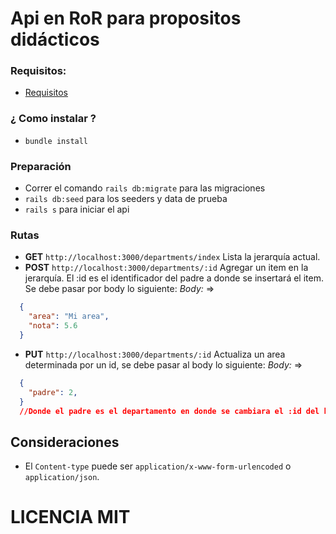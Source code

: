 # Api en RoR para propositos didácticos

### Requisitos:

* [Requisitos](http://rubyonrails.org.es/instala.html)

### ¿ Como instalar ?

* `bundle install`

### Preparación

* Correr el comando `rails db:migrate` para las migraciones
* `rails db:seed` para los seeders y data de prueba
* `rails s` para iniciar el api

### Rutas

* **GET** `http://localhost:3000/departments/index` Lista la jerarquía actual.
* **POST** `http://localhost:3000/departments/:id` Agregar un item en la jerarquía. El :id es el identificador del padre a donde se insertará el item. Se debe pasar por body lo siguiente: 
*Body:* => 
```json
  {
    "area": "Mi area",
    "nota": 5.6  
  }
```

* **PUT** `http://localhost:3000/departments/:id` Actualiza un area determinada por un id, se debe pasar al body lo siguiente:
*Body:* => 
```json
  {
    "padre": 2,
  }
  //Donde el padre es el departamento en donde se cambiara el :id del hijo
```

## Consideraciones

* El `Content-type` puede ser `application/x-www-form-urlencoded` o `application/json`.

# LICENCIA MIT